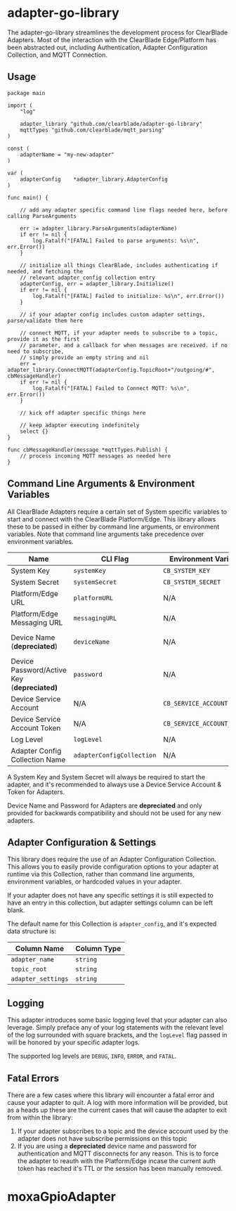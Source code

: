 # adapter-go-library
The adapter-go-library streamlines the development process for ClearBlade Adapters. Most of the interaction with the ClearBlade Edge/Platform has been abstracted out, including Authentication, Adapter Configuration Collection, and MQTT Connection.

## Usage
```golang
package main

import (
	"log"

	adapter_library "github.com/clearblade/adapter-go-library"
	mqttTypes "github.com/clearblade/mqtt_parsing"
)

const (
	adapterName = "my-new-adapter"
)

var (
	adapterConfig    *adapter_library.AdapterConfig
)

func main() {

	// add any adapter specific command line flags needed here, before calling ParseArguments

	err := adapter_library.ParseArguments(adapterName)
	if err != nil {
		log.Fatalf("[FATAL] Failed to parse arguments: %s\n", err.Error())
	}

	// initialize all things ClearBlade, includes authenticating if needed, and fetching the
	// relevant adapter_config collection entry
	adapterConfig, err = adapter_library.Initialize()
	if err != nil {
		log.Fatalf("[FATAL] Failed to initialize: %s\n", err.Error())
	}
	
	// if your adapter config includes custom adapter settings, parse/validate them here
	
	// connect MQTT, if your adapter needs to subscribe to a topic, provide it as the first
	// parameter, and a callback for when messages are received. if no need to subscribe,
	// simply provide an empty string and nil
	err = adapter_library.ConnectMQTT(adapterConfig.TopicRoot+"/outgoing/#", cbMessageHandler)
	if err != nil {
		log.Fatalf("[FATAL] Failed to Connect MQTT: %s\n", err.Error())
	}
	
	// kick off adapter specific things here

	// keep adapter executing indefinitely 
	select {}
}

func cbMessageHandler(message *mqttTypes.Publish) {
	// process incoming MQTT messages as needed here
}
```

## Command Line Arguments & Environment Variables
All ClearBlade Adapters require a certain set of System specific variables to start and connect with the ClearBlade Platform/Edge. This library allows these to be passed in either by command line arguments, or environment variables. Note that command line arguments take precedence over environment variables.

| Name | CLI Flag | Environment Variable | Default |
| --- | --- | --- | --- |
| System Key | `systemKey` | `CB_SYSTEM_KEY` | N/A |
| System Secret | `systemSecret` | `CB_SYSTEM_SECRET` | N/A |
| Platform/Edge URL | `platformURL` | N/A | `http://localhost:9000` |
| Platform/Edge Messaging URL | `messagingURL` | N/A | `localhost:1883` |
| Device Name (**depreciated**) | `deviceName` | N/A | `adapterName` provided when calling `adapter_library.ParseArguments` |
| Device Password/Active Key (**depreciated)** | `password` | N/A | N/A |
| Device Service Account | N/A | `CB_SERVICE_ACCOUNT` | N/A |
| Device Service Account Token | N/A | `CB_SERVICE_ACCOUNT_TOKEN` | N/A |
| Log Level | `logLevel` | N/A | `info` |
| Adapter Config Collection Name | `adapterConfigCollection` | N/A | `adapter_config` |

A System Key and System Secret will always be required to start the adapter, and it's recommended to always use a Device Service Account & Token for Adapters. 

Device Name and Password for Adapters are **depreciated** and only provided for backwards compatibility and should not be used for any new adapters.


## Adapter Configuration & Settings
This library does require the use of an Adapter Configuration Collection. This allows you to easily provide configuration options to your adapter at runtime via this Collection, rather than command line arguments, environment variables, or hardcoded values in your adapter. 

If your adapter does not have any specific settings it is still expected to have an entry in this collection, but adapter settings column can be left blank.

The default name for this Collection is `adapter_config`, and it's expected data structure is:

| Column Name | Column Type |
| --- | --- |
| `adapter_name` | `string` |
| `topic_root` | `string` |
| `adapter_settings` | `string` |

## Logging
This adapter introduces some basic logging level that your adapter can also leverage. Simply preface any of your log statements with the relevant level of the log surrounded with square brackets, and the `logLevel` flag passed in will be honored by your specific adapter logs. 

The supported log levels are `DEBUG`, `INFO`, `ERROR`, and `FATAL`.

## Fatal Errors
There are a few cases where this library will encounter a fatal error and cause your adapter to quit. A log with more information will be provided, but as a heads up these are the current cases that will cause the adapter to exit from within the library:

1. If your adapter subscribes to a topic and the device account used by the adapter does not have subscribe permissions on this topic
2. If you are using a **depreciated** device name and password for authentication and MQTT disconnects for any reason. This is to force the adapter to reauth with the Platform/Edge incase the current auth token has reached it's TTL or the session has been manually removed.

# moxaGpioAdapter
